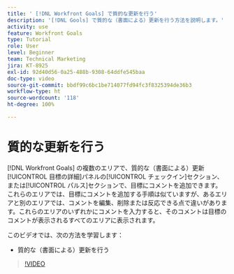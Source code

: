 ```yaml
---
title: ' [!DNL Workfront Goals] で質的な更新を行う'
description: '[!DNL Gools] で質的な（書面による）更新を行う方法を説明します。'
activity: use
feature: Workfront Goals
type: Tutorial
role: User
level: Beginner
team: Technical Marketing
jira: KT-8925
exl-id: 92d40d56-0a25-488b-9308-64ddfe545baa
doc-type: video
source-git-commit: bbdf99c6bc1be714077fd94fc3f8325394de36b3
workflow-type: ht
source-wordcount: '118'
ht-degree: 100%

---
```


# 質的な更新を行う

[!DNL Workfront Goals] の複数のエリアで、質的な（書面による）更新[!UICONTROL 目標の詳細]パネルの[!UICONTROL チェックイン]セクション、または[!UICONTROL パルス]セクションで、目標にコメントを追加できます。これらのエリアでは、目標にコメントを追加する手順は似ていますが、あるエリアと別のエリアでは、コメントを編集、削除または反応できる点で違いがあります。これらのエリアのいずれかにコメントを入力すると、そのコメントは目標のコメントが表示されるすべてのエリアに表示されます。

このビデオでは、次の方法を学習します：

* 質的な（書面による）更新を行う

>[!VIDEO](https://video.tv.adobe.com/v/335197/?quality=12&learn=on&enablevpops=1)
